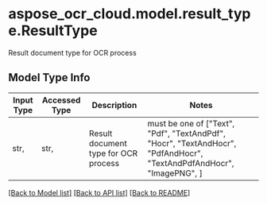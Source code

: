 # aspose_ocr_cloud.model.result_type.ResultType

Result document type for OCR process

## Model Type Info
Input Type | Accessed Type | Description | Notes
------------ | ------------- | ------------- | -------------
str,  | str,  | Result document type for OCR process | must be one of ["Text", "Pdf", "TextAndPdf", "Hocr", "TextAndHocr", "PdfAndHocr", "TextAndPdfAndHocr", "ImagePNG", ] 

[[Back to Model list]](../../README.md#documentation-for-models) [[Back to API list]](../../README.md#documentation-for-api-endpoints) [[Back to README]](../../README.md)

